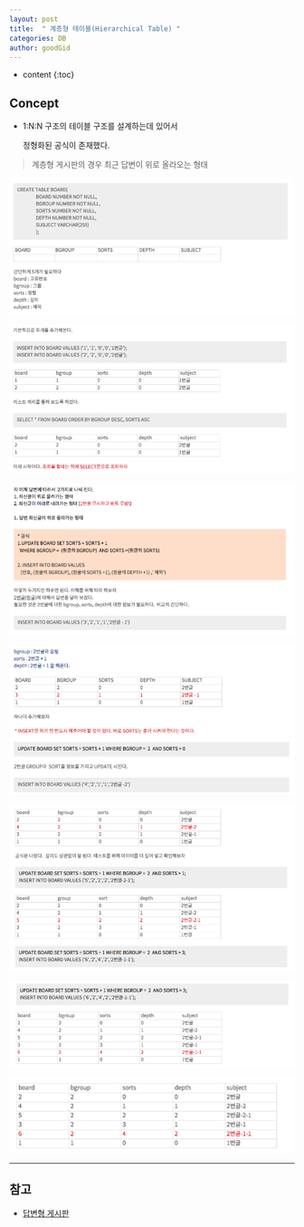 ```yaml
---
layout: post
title:  " 계층형 테이블(Hierarchical Table) "
categories: DB
author: goodGid
---
```

* content
{:toc}

## Concept

* 1:N:N 구조의 테이블 구조를 설계하는데 있어서

  정형화된 공식이 존재했다.


> 계층형 게시판의 경우 최근 답변이 위로 올라오는 형태

![](/assets/img/db/hierarchical_table_1.png)

![](/assets/img/db/hierarchical_table_2.png)

![](/assets/img/db/hierarchical_table_3.png)

![](/assets/img/db/hierarchical_table_4.png)

![](/assets/img/db/hierarchical_table_5.png)

![](/assets/img/db/hierarchical_table_6.png)

![](/assets/img/db/hierarchical_table_7.png)

---

## 참고

* [답변형 게시판](http://vkein.tistory.com/entry/%EB%8B%B5%EB%B3%80%ED%98%95-%EA%B2%8C%EC%8B%9C%ED%8C%90)
